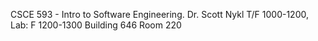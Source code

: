 CSCE 593 - Intro to Software Engineering.
Dr. Scott Nykl
T/F 1000-1200, Lab: F 1200-1300
Building 646 Room 220
